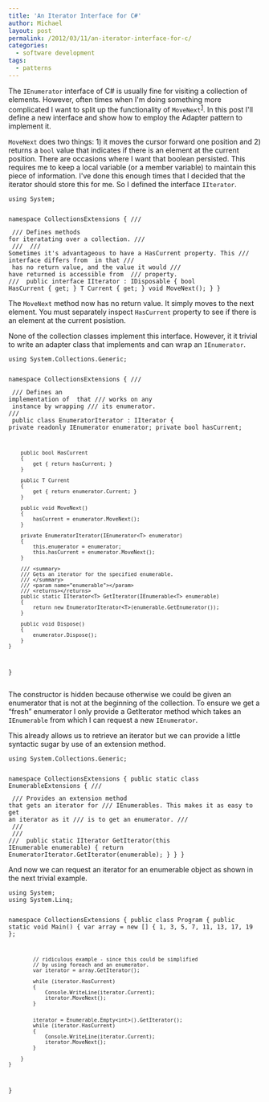 ```yaml
---
title: 'An Iterator Interface for C#'
author: Michael
layout: post
permalink: /2012/03/11/an-iterator-interface-for-c/
categories:
  - software development
tags:
  - patterns
---
```

The `IEnumerator` interface of C# is usually fine for visiting a collection of elements. However, often times when I'm doing something more complicated I want to split up the functionality of `MoveNext`<sup class='footnote'><a href='http://loominate.net/2012/03/11/an-iterator-interface-for-c/#fn-156-1' id='fnref-156-1' onclick='return fdfootnote_show(156)'>1</a></sup>. In this post I'll define a new interface and show how to employ the Adapter pattern to implement it.

<!--more-->

`MoveNext` does two things: 1) it moves the cursor forward one position and 2) returns a `bool` value that indicates if there is an element at the current position. There are occasions where I want that boolean persisted. This requires me to keep a local variable (or a member variable) to maintain this piece of information. I've done this enough times that I decided that the iterator should store this for me. So I defined the interface `IIterator`.

<noscript>
  <pre><code class="language-c# c#">using System;

namespace CollectionsExtensions
{
    /// <summary>
    /// Defines methods for iteratating over a collection.
    /// </summary>
    /// <remarks>
    /// Sometimes it's advantageous to have a HasCurrent property. This 
    /// interface differs from <see cref="IEnumerator{T}>"/> in that
    /// <see cref="MoveNext"/> has no return value, and the value it would
    /// have returned is accessible from <see cref="HasCurrent"/>
    /// property.
    /// </remarks>
    public interface IIterator<out T> : IDisposable
    {
        bool HasCurrent { get; }
        T Current { get; }
        void MoveNext();
    }
}</code></pre>
</noscript>

The `MoveNext` method now has no return value. It simply moves to the next element. You must separately inspect `HasCurrent` property to see if there is an element at the current posistion.

None of the collection classes implement this interface. However, it it trivial to write an adapter class that implements <IIterator> and can wrap an `IEnumerator`.

<noscript>
  <pre><code class="language-c# c#">using System.Collections.Generic;

namespace CollectionsExtensions
{
    /// <summary>
    /// Defines an implementation of <see cref="IIterator{T}"/> that
    /// works on any <see cref="IEnumerable{T}"/> instance by wrapping
    /// its enumerator.
    /// </summary>
    public class EnumeratorIterator<T> : IIterator<T>
    {
        private readonly IEnumerator<T> enumerator;
        private bool hasCurrent;

        public bool HasCurrent
        {
            get { return hasCurrent; }
        }

        public T Current
        {
            get { return enumerator.Current; }
        }

        public void MoveNext()
        {
            hasCurrent = enumerator.MoveNext();
        }

        private EnumeratorIterator(IEnumerator<T> enumerator)
        {
            this.enumerator = enumerator;
            this.hasCurrent = enumerator.MoveNext();
        }

        /// <summary>
        /// Gets an iterator for the specified enumerable.
        /// </summary>
        /// <param name="enumerable"></param>
        /// <returns></returns>
        public static IIterator<T> GetIterator(IEnumerable<T> enumerable)
        {
            return new EnumeratorIterator<T>(enumerable.GetEnumerator());
        }

        public void Dispose()
        {
            enumerator.Dispose();
        }
    }
}</code></pre>
</noscript>

The constructor is hidden because otherwise we could be given an enumerator that is not at the beginning of the collection. To ensure we get a &#8220;fresh&#8221; enumerator I only provide a GetIterator method which takes an `IEnumerable` from which I can request a new `IEnumerator`.

This already allows us to retrieve an iterator but we can provide a little syntactic sugar by use of an extension method.

<noscript>
  <pre><code class="language-c# c#">using System.Collections.Generic;

namespace CollectionsExtensions
{
    public static class EnumerableExtensions
    {
        /// <summary>
        /// Provides an extension method that gets an iterator for
        /// IEnumerables. This makes it as easy to get an iterator as it 
        /// is to get an enumerator.
        /// </summary>
        /// <typeparam name="T"></typeparam>
        /// <param name="enumerable"></param>
        /// <returns></returns>
        public static IIterator<T> GetIterator<T>(this IEnumerable<T> enumerable)
        {
            return EnumeratorIterator<T>.GetIterator(enumerable);
        }
    }
}</code></pre>
</noscript>

And now we can request an iterator for an enumerable object as shown in the next trivial example.

<noscript>
  <pre><code class="language-c# c#">using System;
using System.Linq;

namespace CollectionsExtensions
{
    public class Program
    {
        public static void Main()
        {
            var array = new [] { 1, 3, 5, 7, 11, 13, 17, 19 }; 
            
            // ridiculous example - since this could be simplified
            // by using foreach and an enumerator.
            var iterator = array.GetIterator();

            while (iterator.HasCurrent)
            {
                Console.WriteLine(iterator.Current);
                iterator.MoveNext();
            }


            iterator = Enumerable.Empty<int>().GetIterator();
            while (iterator.HasCurrent)
            {
                Console.WriteLine(iterator.Current);
                iterator.MoveNext();
            }

        }
    }
}</code></pre>
</noscript>
